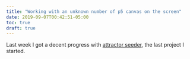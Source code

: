 ```yaml
---
title: "Working with an unknown number of p5 canvas on the screen"
date: 2019-09-07T00:42:51-05:00
toc: true
draft: true
---
```


Last week I got a decent progress with [attractor seeder][attractor-seeder], the
last project I started.

[attractor-seeder]: /projects/attractor-seeder